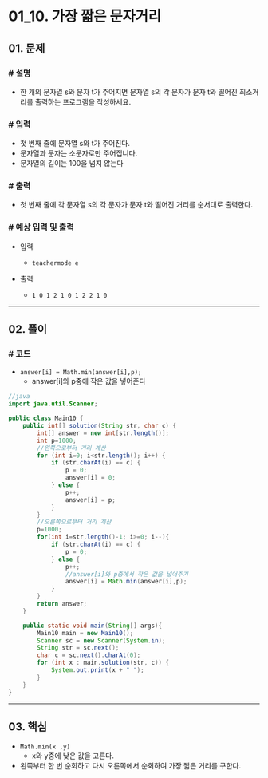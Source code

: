 # 01_10. 가장 짧은 문자거리

## 01. 문제

### # 설명

- 한 개의 문자열 s와 문자 t가 주어지면 문자열 s의 각 문자가 문자 t와 떨어진 최소거리를 출력하는 프로그램을 작성하세요.

### # 입력

- 첫 번째 줄에 문자열 s와 t가 주어진다.
- 문자열과 문자는 소문자로만 주어집니다.
- 문자열의 길이는 100을 넘지 않는다

### # 출력

- 첫 번째 줄에 각 문자열 s의 각 문자가 문자 t와 떨어진 거리를 순서대로 출력한다.

### # 예상 입력 및 출력

- 입력
  - `teachermode e`

- 출력
  - `1 0 1 2 1 0 1 2 2 1 0`

---

## 02. 풀이

### # 코드

- `answer[i] = Math.min(answer[i],p);`
  - answer[i]와 p중에 작은 값을 넣어준다

```java
//java
import java.util.Scanner;

public class Main10 {
    public int[] solution(String str, char c) {
        int[] answer = new int[str.length()];
        int p=1000;
        //왼쪽으로부터 거리 계산
        for (int i=0; i<str.length(); i++) {
            if (str.charAt(i) == c) {
                p = 0;
                answer[i] = 0;
            } else {
                p++;
                answer[i] = p;
            }
        }
        //오른쪽으로부터 거리 계산
        p=1000;
        for(int i=str.length()-1; i>=0; i--){
            if (str.charAt(i) == c) {
                p = 0;
            } else {
                p++;
                //answer[i]와 p중에서 작은 값을 넣어주기
                answer[i] = Math.min(answer[i],p);
            }
        }
        return answer;
    }

    public static void main(String[] args){
        Main10 main = new Main10();
        Scanner sc = new Scanner(System.in);
        String str = sc.next();
        char c = sc.next().charAt(0);
        for (int x : main.solution(str, c)) {
            System.out.print(x + " ");
        }
    }
}
```

---

## 03. 핵심

- `Math.min(x ,y)`
  - x와 y중에 낮은 값을 고른다.
- 왼쪽부터 한 번 순회하고 다시 오른쪽에서 순회하여 가장 짧은 거리를 구한다.
